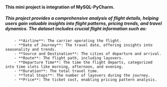 #### This mini project is integration of MySQL-PyCharm.
##### This project provides a comprehensive analysis of flight details, helping users gain valuable insights into flight patterns, pricing trends, and travel dynamics. The dataset includes crucial flight information such as:

        - **Airline**: The carrier operating the flight.
        - **Date of Journey**: The travel date, offering insights into seasonality and trends.
        - **Source and Destination**: The cities of departure and arrival.
        - **Route**: The flight path, including layovers.
        - **Departure Time**: The time the flight departs, categorized into time slots like morning, afternoon, and evening.
        - **Duration**: The total travel time.
        - **Total Stops**: The number of layovers during the journey.
        - **Price**: The ticket cost, enabling pricing pattern analysis.